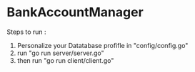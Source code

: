 # BankAccountManager

Steps to run :
1.  Personalize your Datatabase profifle in "config/config.go"
2.  run "go run server/server.go"
3.  then run "go run client/client.go"
